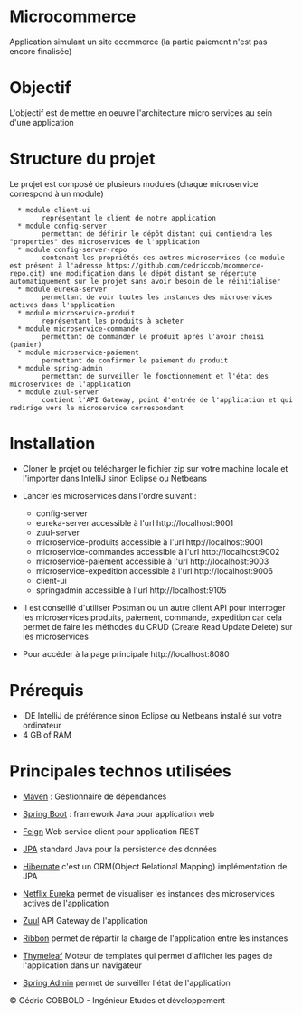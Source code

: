 # Microcommerce
  Application simulant un site ecommerce (la partie paiement n'est pas encore finalisée)

# Objectif
  L'objectif est de mettre en oeuvre l'architecture micro services au sein d'une application
  
# Structure du projet
   Le projet est composé de plusieurs modules (chaque microservice correspond à un module)

      * module client-ui
            représentant le client de notre application      
      * module config-server 
            permettant de définir le dépôt distant qui contiendra les "properties" des microservices de l'application
      * module config-server-repo 
            contenant les propriétés des autres microservices (ce module est présent à l'adresse https://github.com/cedriccob/mcommerce-repo.git) une modification dans le dépôt distant se répercute automatiquement sur le projet sans avoir besoin de le réinitialiser
      * module eureka-server 
            permettant de voir toutes les instances des microservices actives dans l'application
      * module microservice-produit 
            représentant les produits à acheter
      * module microservice-commande 
            permettant de commander le produit après l'avoir choisi (panier)
      * module microservice-paiement 
            permettant de confirmer le paiement du produit
      * module spring-admin 
            permettant de surveiller le fonctionnement et l'état des microservices de l'application
      * module zuul-server 
            contient l'API Gateway, point d'entrée de l'application et qui redirige vers le microservice correspondant
      


# Installation
*   Cloner le projet ou télécharger le fichier zip sur votre machine locale et l'importer dans IntelliJ sinon Eclipse ou Netbeans 

*   Lancer les microservices dans l'ordre suivant : 
    *  config-server 
    *  eureka-server accessible à l'url http://localhost:9001
    *  zuul-server 
    *  microservice-produits accessible à l'url http://localhost:9001
    *  microservice-commandes accessible à l'url http://localhost:9002
    *  microservice-paiement accessible à l'url http://localhost:9003
    *  microservice-expedition accessible à l'url http://localhost:9006
    *  client-ui
    *  springadmin accessible à l'url http://localhost:9105

*   Il est conseillé d'utiliser Postman ou un autre client API pour interroger les microservices produits, paiement, commande, expedition car cela permet de faire les méthodes du CRUD (Create Read Update Delete) sur les microservices

*   Pour accéder à la page principale http://localhost:8080 
 
# Prérequis
  * IDE IntelliJ de préférence sinon Eclipse ou Netbeans installé sur votre ordinateur
  * 4 GB of RAM


# Principales technos utilisées
* [Maven](https://maven.apache.org/) : Gestionnaire de dépendances

* [Spring Boot](http://spring.io/projects/spring-boot) : framework Java pour application web

* [Feign](https://cloud.spring.io/spring-cloud-netflix/multi/multi_spring-cloud-feign.html) Web service client pour application REST

* [JPA](https://docs.spring.io/spring-data/jpa/docs/current/reference/html/) standard Java pour la persistence des données 

* [Hibernate](http://hibernate.org/) c'est un ORM(Object Relational Mapping) implémentation de JPA 

* [Netflix Eureka](https://cloud.spring.io/spring-cloud-netflix/) permet de visualiser les instances des microservices actives de l'application

* [Zuul](https://cloud.spring.io/spring-cloud-netflix/multi/multi__router_and_filter_zuul.html) API Gateway de l'application

* [Ribbon](https://cloud.spring.io/spring-cloud-netflix/multi/multi_spring-cloud-ribbon.html) permet de répartir la charge de l'application entre les instances 

* [Thymeleaf](https://www.thymeleaf.org/) Moteur de templates qui permet d'afficher les pages de l'application dans un navigateur

* [Spring Admin](https://codecentric.github.io/spring-boot-admin/1.5.7/) permet de surveiller l'état de l'application


&copy; Cédric COBBOLD - Ingénieur Etudes et développement
